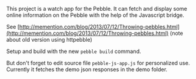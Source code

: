 This project is a watch app for the Pebble. It can fetch and display some online information on the Pebble with the help of the Javascript bridge. 

See [http://memention.com/blog/2013/07/12/Throwing-pebbles.html](http://memention.com/blog/2013/07/12/Throwing-pebbles.html) (note about old version using httpebble)

Setup and build with the new `pebble build` command.

But don't forget to edit source file `pebble-js-app.js` for personalized use. Currently it fetches the demo json responses in the demo folder.
